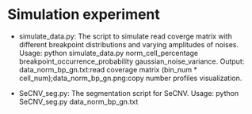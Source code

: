 # Simulation experiment
+ simulate\_data.py: The script to simulate read coverge matrix with different breakpoint distributions and varying amplitudes of noises. Usage: python simulate\_data.py norm\_cell\_percentage breakpoint\_occurrence\_probability gaussian\_noise\_variance. Output: data\_norm\_bp\_gn.txt:read coverage matrix (bin\_num * cell\_num);data\_norm\_bp\_gn.png:copy number profiles visualization.

+ SeCNV\_seg.py: The segmentation script for SeCNV. Usage: python SeCNV\_seg.py data\_norm\_bp\_gn.txt
